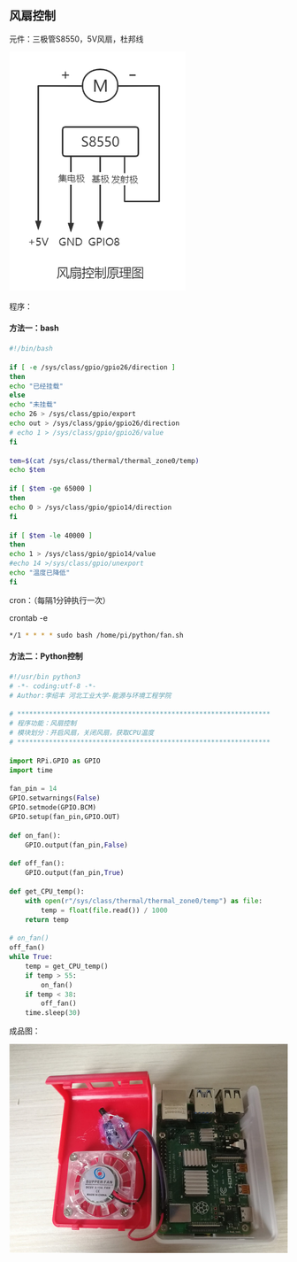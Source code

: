 ## 风扇控制 ##

元件：三极管S8550，5V风扇，杜邦线

![image-20200717152324866](images/image-20200717152324866.png)

程序：
#### 方法一：bash

```bash
#!/bin/bash

if [ -e /sys/class/gpio/gpio26/direction ]
then
echo "已经挂载"
else
echo "未挂载"
echo 26 > /sys/class/gpio/export
echo out > /sys/class/gpio/gpio26/direction
# echo 1 > /sys/class/gpio/gpio26/value
fi

tem=$(cat /sys/class/thermal/thermal_zone0/temp)
echo $tem

if [ $tem -ge 65000 ]
then
echo 0 > /sys/class/gpio/gpio14/direction
fi

if [ $tem -le 40000 ]
then
echo 1 > /sys/class/gpio/gpio14/value 
#echo 14 >/sys/class/gpio/unexport
echo "温度已降低"
fi
```

cron：（每隔1分钟执行一次）

crontab -e

```bash
*/1 * * * * sudo bash /home/pi/python/fan.sh
```

#### 方法二：Python控制

```python
#!/usr/bin python3
# -*- coding:utf-8 -*-
# Author:李绍丰 河北工业大学-能源与环境工程学院

# ****************************************************************
# 程序功能：风扇控制
# 模块划分：开启风扇，关闭风扇，获取CPU温度
# ****************************************************************

import RPi.GPIO as GPIO
import time

fan_pin = 14
GPIO.setwarnings(False)
GPIO.setmode(GPIO.BCM)
GPIO.setup(fan_pin,GPIO.OUT)

def on_fan():
    GPIO.output(fan_pin,False)

def off_fan():
    GPIO.output(fan_pin,True)

def get_CPU_temp():
    with open(r"/sys/class/thermal/thermal_zone0/temp") as file:
        temp = float(file.read()) / 1000
    return temp

# on_fan()
off_fan()
while True:
    temp = get_CPU_temp()
    if temp > 55:
        on_fan()
    if temp < 38:
        off_fan()
    time.sleep(30)
```



成品图：

![image-20200717154121027](images/image-20200717154121027.jpg)

